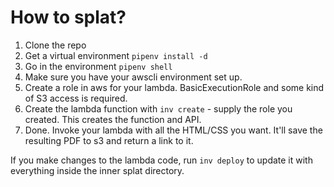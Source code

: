 # How to splat?
1. Clone the repo
2. Get a virtual environment `pipenv install -d`
3. Go in the environment `pipenv shell`
4. Make sure you have your awscli environment set up.
5. Create a role in aws for your lambda. BasicExecutionRole and some kind of S3 access is required.
6. Create the lambda function with `inv create` - supply the role you created. This creates the function and API.
7. Done. Invoke your lambda with all the HTML/CSS you want. It'll save the resulting PDF to s3 and return a link to it.

If you make changes to the lambda code, run `inv deploy` to update it with everything inside the inner splat directory.